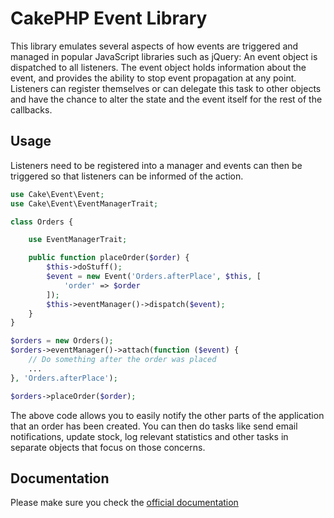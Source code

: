# CakePHP Event Library

This library emulates several aspects of how events are triggered and managed in popular JavaScript
libraries such as jQuery: An event object is dispatched to all listeners. The event object holds information
about the event, and provides the ability to stop event propagation at any point.
Listeners can register themselves or can delegate this task to other objects and have the chance to alter the
state and the event itself for the rest of the callbacks.

## Usage

Listeners need to be registered into a manager and events can then be triggered so that listeners can be informed
of the action.

```php
use Cake\Event\Event;
use Cake\Event\EventManagerTrait;

class Orders {

	use EventManagerTrait;

	public function placeOrder($order) {
		$this->doStuff();
		$event = new Event('Orders.afterPlace', $this, [
			'order' => $order
		]);
		$this->eventManager()->dispatch($event);
	}
}

$orders = new Orders();
$orders->eventManager()->attach(function ($event) {
	// Do something after the order was placed
	...
}, 'Orders.afterPlace');

$orders->placeOrder($order);
```

The above code allows you to easily notify the other parts of the application that an order has been created.
You can then do tasks like send email notifications, update stock, log relevant statistics and other tasks
in separate objects that focus on those concerns.

## Documentation

Please make sure you check the [official documentation](http://book.cakephp.org/3.0/en/core-libraries/events.html)
